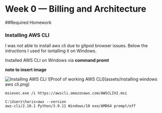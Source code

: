 # Week 0 — Billing and Architecture

##Required Homework

### Installing AWS CLI

I was not able to install aws cli due to gitpod browser issues.
Below the intructions I used for isntalling it on Windows.

Installed AWS CLI on Windows  via **command promt**

**note to insert image**

![Installing AWS CLI](assets/installing-windows-aws-cli.png)
![Proof of working AWS CLI](assets/installing windows aws cli.png)


```
msiexec.exe /i https://awscli.amazonaws.com/AWSCLIV2.msi
```

```
C:\Users\haris>aws --version
aws-cli/2.10.1 Python/3.9.11 Windows/10 exe/AMD64 prompt/off

```
